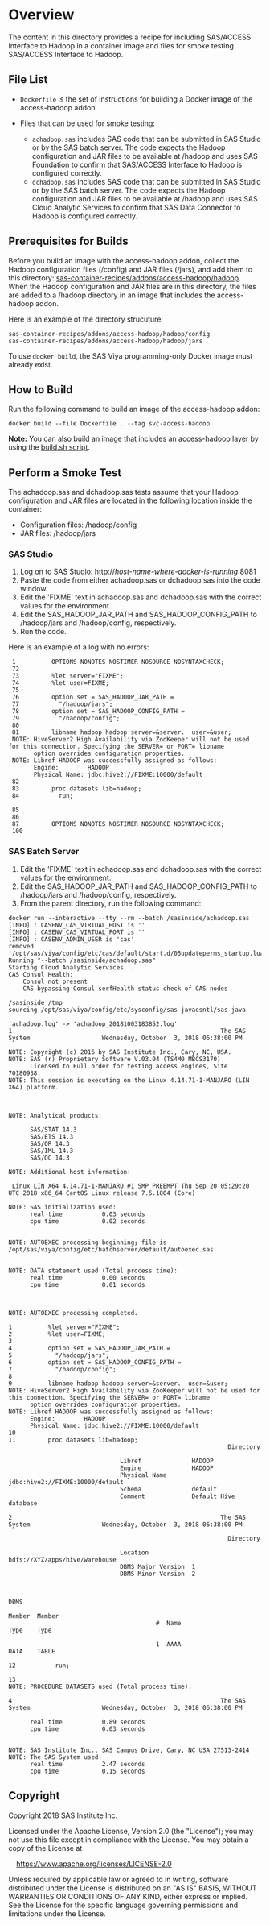 # Overview

The content in this directory provides a recipe for including SAS/ACCESS Interface to Hadoop in a container image and files for smoke testing SAS/ACCESS Interface to Hadoop.

## File List

- `Dockerfile` is the set of instructions for building a Docker image of the access-hadoop addon.

- Files that can be used for smoke testing:
  - `achadoop.sas` includes SAS code that can be submitted in SAS Studio or by the SAS batch server. The code expects the Hadoop configuration and JAR files to be available at /hadoop and uses SAS Foundation to confirm that SAS/ACCESS Interface to Hadoop is configured correctly.
  - `dchadoop.sas` includes SAS code that can be submitted in SAS Studio or by the SAS batch server. The code expects the Hadoop configuration and JAR files to be available at /hadoop and uses SAS Cloud Analytic Services to confirm that SAS Data Connector to Hadoop is configured correctly.

## Prerequisites for Builds

Before you build an image with the access-hadoop addon, collect the Hadoop configuration files (/config) and JAR files (/jars), and add them to this directory: [sas-container-recipes/addons/access-hadoop/hadoop](hadoop/README.md). When the Hadoop configuration and JAR files are in this directory, the files are added to a /hadoop directory in an image that includes the access-hadoop addon. 

Here is an example of the directory strucuture:

```
sas-container-recipes/addons/access-hadoop/hadoop/config
sas-container-recipes/addons/access-hadoop/hadoop/jars

```
To use `docker build`, the SAS Viya programming-only Docker image must already exist.

## How to Build

Run the following command to build an image of the access-hadoop addon:

```
docker build --file Dockerfile . --tag svc-access-hadoop
```

**Note:** You can also build an image that includes an access-hadoop layer by using the [build.sh script](../../README.md).

## Perform a Smoke Test

The achadoop.sas and dchadoop.sas tests assume that your Hadoop configuration and JAR files are located in the following location inside the container:

- Configuration files: /hadoop/config
- JAR files: /hadoop/jars

### SAS Studio

1. Log on to SAS Studio: http://_host-name-where-docker-is-running_:8081
1. Paste the code from either achadoop.sas or dchadoop.sas into the code
   window.
1. Edit the 'FIXME' text in achadoop.sas and dchadoop.sas with the
   correct values for the environment.
1. Edit the SAS_HADOOP_JAR_PATH and SAS_HADOOP_CONFIG_PATH to /hadoop/jars and /hadoop/config, respectively.
1. Run the code.

Here is an example of a log with no errors:

```
 1          OPTIONS NONOTES NOSTIMER NOSOURCE NOSYNTAXCHECK;
 72
 73         %let server="FIXME";
 74         %let user=FIXME;
 75
 76         option set = SAS_HADOOP_JAR_PATH =
 77           "/hadoop/jars";
 78         option set = SAS_HADOOP_CONFIG_PATH =
 79           "/hadoop/config";
 80
 81         libname hadoop hadoop server=&server.  user=&user;
 NOTE: HiveServer2 High Availability via ZooKeeper will not be used for this connection. Specifying the SERVER= or PORT= libname
       option overrides configuration properties.
 NOTE: Libref HADOOP was successfully assigned as follows:
       Engine:        HADOOP
       Physical Name: jdbc:hive2://FIXME:10000/default
 82
 83         proc datasets lib=hadoop;
 84           run;

 85
 86
 87         OPTIONS NONOTES NOSTIMER NOSOURCE NOSYNTAXCHECK;
 100
```

### SAS Batch Server

1. Edit the 'FIXME' text in achadoop.sas and dchadoop.sas with the
  correct values for the environment.
1. Edit the SAS_HADOOP_JAR_PATH and SAS_HADOOP_CONFIG_PATH to /hadoop/jars and /hadoop/config, respectively.  
1. From the parent directory, run the following command:

```
docker run --interactive --tty --rm --batch /sasinside/achadoop.sas
[INFO] : CASENV_CAS_VIRTUAL_HOST is ''
[INFO] : CASENV_CAS_VIRTUAL_PORT is ''
[INFO] : CASENV_ADMIN_USER is 'cas'
removed '/opt/sas/viya/config/etc/cas/default/start.d/05updateperms_startup.lua'
Running "--batch /sasinside/achadoop.sas"
Starting Cloud Analytic Services...
CAS Consul Health:
    Consul not present
    CAS bypassing Consul serfHealth status check of CAS nodes

/sasinside /tmp
sourcing /opt/sas/viya/config/etc/sysconfig/sas-javaesntl/sas-java

'achadoop.log' -> 'achadoop_20181003183852.log'
1                                                          The SAS System                    Wednesday, October  3, 2018 06:38:00 PM

NOTE: Copyright (c) 2016 by SAS Institute Inc., Cary, NC, USA.
NOTE: SAS (r) Proprietary Software V.03.04 (TS4M0 MBCS3170)
      Licensed to Full order for testing access engines, Site 70180938.
NOTE: This session is executing on the Linux 4.14.71-1-MANJARO (LIN X64) platform.



NOTE: Analytical products:

      SAS/STAT 14.3
      SAS/ETS 14.3
      SAS/OR 14.3
      SAS/IML 14.3
      SAS/QC 14.3

NOTE: Additional host information:

 Linux LIN X64 4.14.71-1-MANJARO #1 SMP PREEMPT Thu Sep 20 05:29:20 UTC 2018 x86_64 CentOS Linux release 7.5.1804 (Core)

NOTE: SAS initialization used:
      real time           0.03 seconds
      cpu time            0.02 seconds


NOTE: AUTOEXEC processing beginning; file is /opt/sas/viya/config/etc/batchserver/default/autoexec.sas.


NOTE: DATA statement used (Total process time):
      real time           0.00 seconds
      cpu time            0.01 seconds



NOTE: AUTOEXEC processing completed.

1          %let server="FIXME";
2          %let user=FIXME;
3
4          option set = SAS_HADOOP_JAR_PATH =
5            "/hadoop/jars";
6          option set = SAS_HADOOP_CONFIG_PATH =
7            "/hadoop/config";
8
9          libname hadoop hadoop server=&server.  user=&user;
NOTE: HiveServer2 High Availability via ZooKeeper will not be used for this connection. Specifying the SERVER= or PORT= libname
      option overrides configuration properties.
NOTE: Libref HADOOP was successfully assigned as follows:
      Engine:        HADOOP
      Physical Name: jdbc:hive2://FIXME:10000/default
10
11         proc datasets lib=hadoop;
                                                             Directory

                               Libref              HADOOP
                               Engine              HADOOP
                               Physical Name       jdbc:hive2://FIXME:10000/default
                               Schema              default
                               Comment             Default Hive database

2                                                          The SAS System                    Wednesday, October  3, 2018 06:38:00 PM

                                                             Directory

                               Location            hdfs://XYZ/apps/hive/warehouse
                               DBMS Major Version  1
                               DBMS Minor Version  2


                                                                                     DBMS
                                                                             Member  Member
                                         #  Name                             Type    Type

                                         1  AAAA                             DATA    TABLE

12           run;

13
NOTE: PROCEDURE DATASETS used (Total process time):

4                                                          The SAS System                    Wednesday, October  3, 2018 06:38:00 PM

      real time           0.89 seconds
      cpu time            0.03 seconds


NOTE: SAS Institute Inc., SAS Campus Drive, Cary, NC USA 27513-2414
NOTE: The SAS System used:
      real time           2.47 seconds
      cpu time            0.15 seconds
```

## Copyright

Copyright 2018 SAS Institute Inc.

Licensed under the Apache License, Version 2.0 (the "License");
you may not use this file except in compliance with the License.
You may obtain a copy of the License at

&nbsp;&nbsp;&nbsp;&nbsp;https://www.apache.org/licenses/LICENSE-2.0

Unless required by applicable law or agreed to in writing, software
distributed under the License is distributed on an "AS IS" BASIS,
WITHOUT WARRANTIES OR CONDITIONS OF ANY KIND, either express or implied.
See the License for the specific language governing permissions and
limitations under the License.
